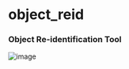 # object_reid
### Object Re-identification Tool

![image](https://user-images.githubusercontent.com/66278123/133456834-5cb4cb20-4694-453d-bcb1-4b2b1f224c70.png)
